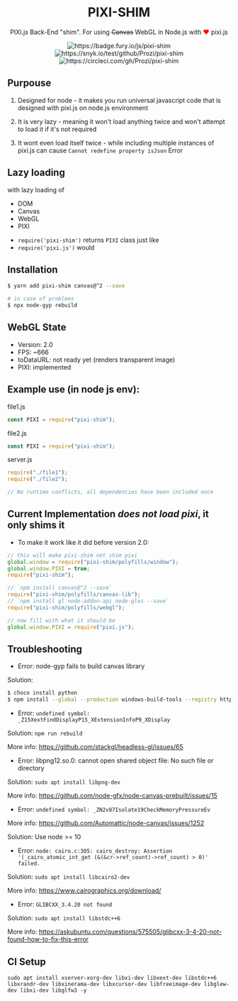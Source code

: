 <h1 align="center">
    PIXI-SHIM
</h1>

<p align="center">
    PIXI.js Back-End "shim". For using <s>Canvas</s> WebGL in Node.js with <span style="color: red">❤️</span> pixi.js
</p>

<p align="center">
    <img src="https://badge.fury.io/js/pixi-shim.svg" alt="https://badge.fury.io/js/pixi-shim" />
    <img src="https://snyk.io/test/github/Prozi/pixi-shim/badge.svg" alt="https://snyk.io/test/github/Prozi/pixi-shim" />
    <img src="https://circleci.com/gh/Prozi/pixi-shim.svg?style=svg" alt="https://circleci.com/gh/Prozi/pixi-shim" />
</p>

## Purpouse

1. Designed for node - it makes you run universal javascript code that is designed with pixi.js on node.js environment

2. It is very lazy - meaning it won't load anything twice and won't attempt to load it if it's not required

3. It wont even load itself twice - while including multiple instances of pixi.js can cause `Cannot redefine property isJson` Error

## Lazy loading

with lazy loading of

- DOM
- Canvas
- WebGL
- PIXI

* `require('pixi-shim')` returns `PIXI` class just like
* `require('pixi.js')` would

## Installation

```bash
$ yarn add pixi-shim canvas@^2 --save

# in case of problems
$ npx node-gyp rebuild
```

## WebGL State

- Version: 2.0
- FPS: ~666
- toDataURL: not ready yet (renders transparent image)
- PIXI: implemented

## Example use (in node js env):

file1.js

```javascript
const PIXI = require("pixi-shim");
```

file2.js

```javascript
const PIXI = require("pixi-shim");
```

server.js

```javascript
require("./file1");
require("./file2");

// No runtime conflicts, all dependencies have been included once
```

## Current Implementation _does not load pixi_, it only shims it

- To make it work like it did before version 2.0:

```javascript
// this will make pixi-shim not shim pixi
global.window = require("pixi-shim/polyfills/window");
global.window.PIXI = true;
require("pixi-shim");

// `npm install canvas@^2 --save`
require("pixi-shim/polyfills/canvas-lib");
// `npm install gl node-addon-api node-gles --save`
require("pixi-shim/polyfills/webgl");

// now fill with what it should be
global.window.PIXI = require("pixi.js");
```

## Troubleshooting

- Error: node-gyp fails to build canvas library

Solution:

```bash
$ choco install python
$ npm install --global --production windows-build-tools --registry https://registry.npmjs.org
```

- Error: `undefined symbol: _Z15XextFindDisplayP15_XExtensionInfoP9_XDisplay`

Solution: `npm run rebuild`

More info: https://github.com/stackgl/headless-gl/issues/65

- Error: libpng12.so.0: cannot open shared object file: No such file or directory

Solution: `sudo apt install libpng-dev`

More info: https://github.com/node-gfx/node-canvas-prebuilt/issues/15

- Error: `undefined symbol: _ZN2v87Isolate19CheckMemoryPressureEv`

More info: https://github.com/Automattic/node-canvas/issues/1252

Solution: Use node >= 10

- Error: `node: cairo.c:305: cairo_destroy: Assertion '(_cairo_atomic_int_get (&(&cr->ref_count)->ref_count) > 0)' failed.`

Solution: `sudo apt install libcairo2-dev`

More info: https://www.cairographics.org/download/

- Error: `GLIBCXX_3.4.20 not found`

Solution: `sudo apt install libstdc++6`

More info: https://askubuntu.com/questions/575505/glibcxx-3-4-20-not-found-how-to-fix-this-error

## CI Setup

`sudo apt install xserver-xorg-dev libxi-dev libxext-dev libstdc++6 libxrandr-dev libxinerama-dev libxcursor-dev libfreeimage-dev libglew-dev libxi-dev libglfw3 -y`
